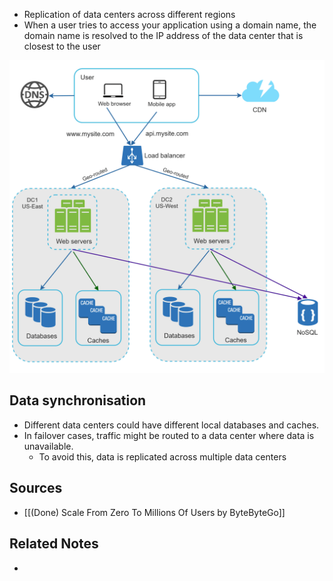 - Replication of data centers across different regions
- When a user tries to access your application using a domain name, the domain name is resolved to the IP address of the data center that is closest to the user

![Demonstrating GeoDNS routing](Assets/Demonstrating_GeoDNS_routing.png)

## Data synchronisation
- Different data centers could have different local databases and caches.
- In failover cases, traffic might be routed to a data center where data is unavailable.
	- To avoid this, data is replicated across multiple data centers

## Sources
- [[(Done) Scale From Zero To Millions Of Users by ByteByteGo]]

## Related Notes
- 